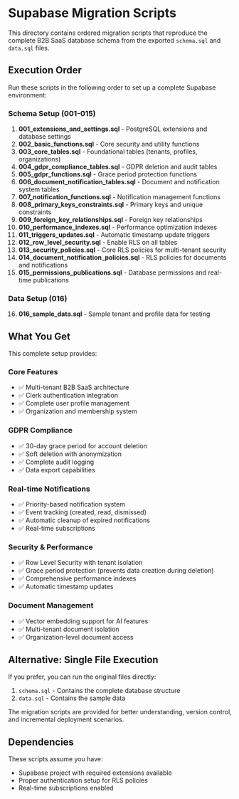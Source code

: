 # Supabase Migration Scripts

This directory contains ordered migration scripts that reproduce the complete B2B SaaS database schema from the exported `schema.sql` and `data.sql` files.

## Execution Order

Run these scripts in the following order to set up a complete Supabase environment:

### Schema Setup (001-015)
1. **001_extensions_and_settings.sql** - PostgreSQL extensions and database settings
2. **002_basic_functions.sql** - Core security and utility functions  
3. **003_core_tables.sql** - Foundational tables (tenants, profiles, organizations)
4. **004_gdpr_compliance_tables.sql** - GDPR deletion and audit tables
5. **005_gdpr_functions.sql** - Grace period protection functions
6. **006_document_notification_tables.sql** - Document and notification system tables
7. **007_notification_functions.sql** - Notification management functions
8. **008_primary_keys_constraints.sql** - Primary keys and unique constraints
9. **009_foreign_key_relationships.sql** - Foreign key relationships
10. **010_performance_indexes.sql** - Performance optimization indexes
11. **011_triggers_updates.sql** - Automatic timestamp update triggers
12. **012_row_level_security.sql** - Enable RLS on all tables
13. **013_security_policies.sql** - Core RLS policies for multi-tenant security
14. **014_document_notification_policies.sql** - RLS policies for documents and notifications
15. **015_permissions_publications.sql** - Database permissions and real-time publications

### Data Setup (016)
16. **016_sample_data.sql** - Sample tenant and profile data for testing

## What You Get

This complete setup provides:

### Core Features
- ✅ Multi-tenant B2B SaaS architecture
- ✅ Clerk authentication integration
- ✅ Complete user profile management
- ✅ Organization and membership system

### GDPR Compliance
- ✅ 30-day grace period for account deletion
- ✅ Soft deletion with anonymization
- ✅ Complete audit logging
- ✅ Data export capabilities

### Real-time Notifications
- ✅ Priority-based notification system
- ✅ Event tracking (created, read, dismissed)
- ✅ Automatic cleanup of expired notifications
- ✅ Real-time subscriptions

### Security & Performance
- ✅ Row Level Security with tenant isolation
- ✅ Grace period protection (prevents data creation during deletion)
- ✅ Comprehensive performance indexes
- ✅ Automatic timestamp updates

### Document Management
- ✅ Vector embedding support for AI features
- ✅ Multi-tenant document isolation
- ✅ Organization-level document access

## Alternative: Single File Execution

If you prefer, you can run the original files directly:
1. `schema.sql` - Contains the complete database structure
2. `data.sql` - Contains the sample data

The migration scripts are provided for better understanding, version control, and incremental deployment scenarios.

## Dependencies

These scripts assume you have:
- Supabase project with required extensions available
- Proper authentication setup for RLS policies
- Real-time subscriptions enabled